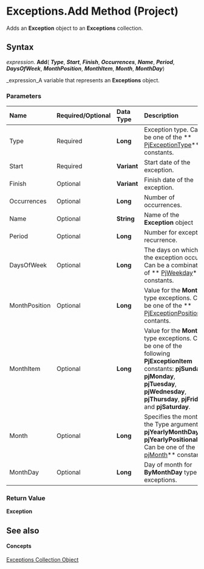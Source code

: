 
# Exceptions.Add Method (Project)

Adds an  **Exception** object to an **Exceptions** collection.


## Syntax

 _expression_. **Add**( **_Type_**,  **_Start_**,  **_Finish_**,  **_Occurrences_**,  **_Name_**,  **_Period_**,  **_DaysOfWeek_**,  **_MonthPosition_**,  **_MonthItem_**,  **_Month_**,  **_MonthDay_**)

 _expression_A variable that represents an  **Exceptions** object.


### Parameters



|**Name**|**Required/Optional**|**Data Type**|**Description**|
|:-----|:-----|:-----|:-----|
|Type|Required| **Long**|Exception type. Can be one of the  ** [PjExceptionType](416764be-d734-e5cd-f269-2f21551a7599.md)** constants.|
|Start|Required| **Variant**|Start date of the exception.|
|Finish|Optional| **Variant**|Finish date of the exception.|
|Occurrences|Optional| **Long**|Number of occurrences.|
|Name|Optional| **String**|Name of the  **Exception** object|
|Period|Optional| **Long**|Number for exception recurrence.|
|DaysOfWeek|Optional| **Long**|The days on which the exception occurs. Can be a combination of  ** [PjWeekday](02572463-5e6d-e62e-6776-2e24359980aa.md)** constants.|
|MonthPosition|Optional| **Long**|Value for the  **Monthly** type exceptions. Can be one of the ** [PjExceptionPosition](08e2393a-53dc-13e4-f1ca-c6b507a1434c.md)** contants.|
|MonthItem|Optional| **Long**|Value for the  **Monthly** type exceptions. Can be one of the following **PjExceptionItem** constants: **pjSunday**,  **pjMonday**,  **pjTuesday**,  **pjWednesday**,  **pjThursday**,  **pjFriday**, and  **pjSaturday**.|
|Month|Optional| **Long**|Specifies the month, if the Type argument is  **pjYearlyMonthDay** or **pjYearlyPositional**. Can be one of the  ** [pjMonth](a9bc801a-d92d-bcc4-cf97-6e370ceec0aa.md)** constants.|
|MonthDay|Optional| **Long**|Day of month for  **ByMonthDay** type exceptions.|

### Return Value

 **Exception**


## See also


#### Concepts


 [Exceptions Collection Object](7248983d-071a-5421-7378-0d98b3c6792e.md)
